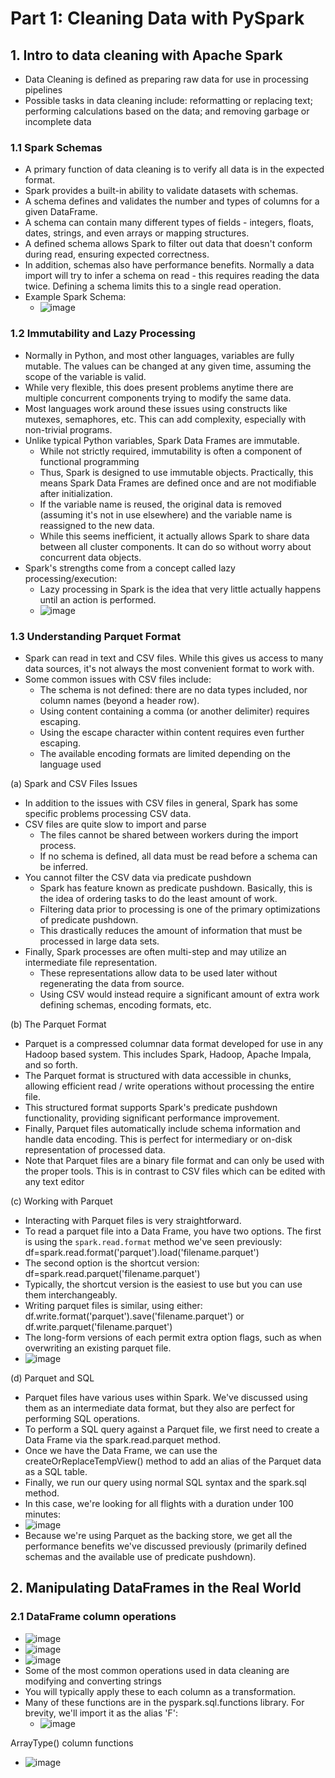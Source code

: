 # Part 1: Cleaning Data with PySpark

## 1. Intro to data cleaning with Apache Spark
* Data Cleaning is defined as preparing raw data for use in processing pipelines
* Possible tasks in data cleaning include: reformatting or replacing text; performing calculations based on the data; and removing garbage or incomplete data

### 1.1 Spark Schemas
* A primary function of data cleaning is to verify all data is in the expected format.
* Spark provides a built-in ability to validate datasets with schemas.
* A schema defines and validates the number and types of columns for a given DataFrame.
* A schema can contain many different types of fields - integers, floats, dates, strings, and even arrays or mapping structures.
* A defined schema allows Spark to filter out data that doesn't conform during read, ensuring expected correctness.
* In addition, schemas also have performance benefits. Normally a data import will try to infer a schema on read - this requires reading the data twice. Defining a schema limits this to a single read operation.
* Example Spark Schema:
   * ![image](https://github.com/IsaacMwendwa/Big-Data-with-PySpark/assets/51324520/649f0b6f-7e91-4cdc-b237-6c8eb6940e3b)

### 1.2 Immutability and Lazy Processing
* Normally in Python, and most other languages, variables are fully mutable. The values can be changed at any given time, assuming the scope of the variable is valid.
* While very flexible, this does present problems anytime there are multiple concurrent components trying to modify the same data.
* Most languages work around these issues using constructs like mutexes, semaphores, etc. This can add complexity, especially with non-trivial programs.
* Unlike typical Python variables, Spark Data Frames are immutable.
  * While not strictly required, immutability is often a component of functional programming
  * Thus, Spark is designed to use immutable objects. Practically, this means Spark Data Frames are defined once and are not modifiable after initialization.
  * If the variable name is reused, the original data is removed (assuming it's not in use elsewhere) and the variable name is reassigned to the new data.
  * While this seems inefficient, it actually allows Spark to share data between all cluster components. It can do so without worry about concurrent data objects.
* Spark's strengths come from a concept called lazy processing/execution:
  * Lazy processing in Spark is the idea that very little actually happens until an action is performed.
  * ![image](https://github.com/IsaacMwendwa/Big-Data-with-PySpark/assets/51324520/dfa7f4d3-3004-4f65-b9c6-c1f39cbea86d)

### 1.3 Understanding Parquet Format
* Spark can read in text and CSV files. While this gives us access to many data sources, it's not always the most convenient format to work with.
* Some common issues with CSV files include:
  * The schema is not defined: there are no data types included, nor column names (beyond a header row).
  * Using content containing a comma (or another delimiter) requires escaping.
  * Using the escape character within content requires even further escaping.
  * The available encoding formats are limited depending on the language used

(a) Spark and CSV Files Issues
* In addition to the issues with CSV files in general, Spark has some specific problems processing CSV data.
* CSV files are quite slow to import and parse
  * The files cannot be shared between workers during the import process.
  * If no schema is defined, all data must be read before a schema can be inferred.
* You cannot filter the CSV data via predicate pushdown
  * Spark has feature known as predicate pushdown. Basically, this is the idea of ordering tasks to do the least amount of work.
  * Filtering data prior to processing is one of the primary optimizations of predicate pushdown.
  * This drastically reduces the amount of information that must be processed in large data sets.
* Finally, Spark processes are often multi-step and may utilize an intermediate file representation.
  * These representations allow data to be used later without regenerating the data from source.
  * Using CSV would instead require a significant amount of extra work defining schemas, encoding formats, etc.

(b) The Parquet Format
* Parquet is a compressed columnar data format developed for use in any Hadoop based system. This includes Spark, Hadoop, Apache Impala, and so forth.
* The Parquet format is structured with data accessible in chunks, allowing efficient read / write operations without processing the entire file.
* This structured format supports Spark's predicate pushdown functionality, providing significant performance improvement.
* Finally, Parquet files automatically include schema information and handle data encoding. This is perfect for intermediary or on-disk representation of processed data.
* Note that Parquet files are a binary file format and can only be used with the proper tools. This is in contrast to CSV files which can be edited with any text editor

(c) Working with Parquet 
* Interacting with Parquet files is very straightforward.
* To read a parquet file into a Data Frame, you have two options. The first is using the `spark.read.format` method we've seen previously: df=spark.read.format('parquet').load('filename.parquet')
* The second option is the shortcut version: df=spark.read.parquet('filename.parquet')
* Typically, the shortcut version is the easiest to use but you can use them interchangeably.
* Writing parquet files is similar, using either: df.write.format('parquet').save('filename.parquet') or df.write.parquet('filename.parquet')
* The long-form versions of each permit extra option flags, such as when overwriting an existing parquet file.
* ![image](https://github.com/IsaacMwendwa/Big-Data-with-PySpark/assets/51324520/08095fa6-7198-4be0-9d7e-839f2b31093c)

(d) Parquet and SQL
* Parquet files have various uses within Spark. We've discussed using them as an intermediate data format, but they also are perfect for performing SQL operations.
* To perform a SQL query against a Parquet file, we first need to create a Data Frame via the spark.read.parquet method.
* Once we have the Data Frame, we can use the createOrReplaceTempView() method to add an alias of the Parquet data as a SQL table.
* Finally, we run our query using normal SQL syntax and the spark.sql method.
* In this case, we're looking for all flights with a duration under 100 minutes:
* ![image](https://github.com/IsaacMwendwa/Big-Data-with-PySpark/assets/51324520/5e6b7ac5-ea7c-4afe-a1a8-1fe81f147eed)
* Because we're using Parquet as the backing store, we get all the performance benefits we've discussed previously (primarily defined schemas and the available use of predicate pushdown).


## 2. Manipulating DataFrames in the Real World

### 2.1 DataFrame column operations
* ![image](https://github.com/IsaacMwendwa/Big-Data-with-PySpark/assets/51324520/fdc4f209-0920-4f6f-89f8-fb93ef7bc0df)
* ![image](https://github.com/IsaacMwendwa/Big-Data-with-PySpark/assets/51324520/79d44e93-c3f8-4d5d-9282-3f1ba461644c)
* ![image](https://github.com/IsaacMwendwa/Big-Data-with-PySpark/assets/51324520/ddc8955b-1e29-41b0-9ce3-036aa7a040d1)
* Some of the most common operations used in data cleaning are modifying and converting strings
* You will typically apply these to each column as a transformation.
* Many of these functions are in the pyspark.sql.functions library. For brevity, we'll import it as the alias 'F':
  * ![image](https://github.com/IsaacMwendwa/Big-Data-with-PySpark/assets/51324520/265c2ac2-90a7-44f4-a8a7-7fac8cec773d)

ArrayType() column functions
* ![image](https://github.com/IsaacMwendwa/Big-Data-with-PySpark/assets/51324520/9f95ea8a-847f-4f5c-9442-ebad7d44f067)











